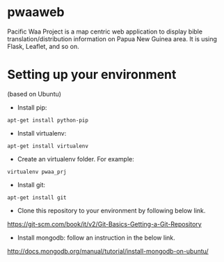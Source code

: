 # pwaaweb
Pacific Waa Project is a map centric web application to display bible translation/distribution information on Papua New Guinea area. 
It is using Flask, Leaflet, and so on.

# Setting up your environment 
(based on Ubuntu)

- Install pip: 
```
apt-get install python-pip
```
- Install virtualenv:
```
apt-get install virtualenv
```
- Create an virtualenv folder. For example:
```
virtualenv pwaa_prj
```
- Install git:
```
apt-get install git
```

- Clone this repository to your environment by following below link.

https://git-scm.com/book/it/v2/Git-Basics-Getting-a-Git-Repository

- Install mongodb: follow an instruction in the below link.

http://docs.mongodb.org/manual/tutorial/install-mongodb-on-ubuntu/


